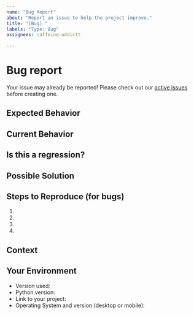 ```yaml
---
name: "Bug Report"
about: "Report an issue to help the project improve."
title: "[Bug] "
labels: "Type: Bug"
assignees: caffeine-addictt

---
```


# Bug report
Your issue may already be reported!
Please check out our [active issues](https://github.com/python-thread/thread-bot/issues) before creating one.



## Expected Behavior
<!--
If you're describing a bug, tell us what should happen
If you're suggesting a change/improvement, tell us how it should work

Please include screenshots and/or code snippets if applicable
-->



## Current Behavior
<!--
If describing a bug, tell us what happens instead of the expected behavior
If suggesting a change/improvement, explain the difference from current behavior

Please include screenshots and/or code snippets if applicable
-->



## Is this a regression?
<!--
Did this behaviour use to work in previous versions?
If yes, what is the latest version where this behaviour is not present?
-->



## Possible Solution
<!--
Not obligatory, but suggest a fix/reason for the bug
or ideas how to implement the addition or change
-->



## Steps to Reproduce (for bugs)
<!--
Provide a link to a live example, or an unambiguous set of steps to reproduce this bug.
-->
1.
2.
3.
4.



## Context
<!--
How has this issue affected you?
What are you trying to accomplish?

Providing context helps us come up with a solution that is most useful in the real world.

Please include screenshots and/or code snippets if applicable
-->



## Your Environment
<!--
Include as many relevant details about the environment you experienced the bug in
-->
* Version used:
* Python version:
* Link to your project:
* Operating System and version (desktop or mobile):